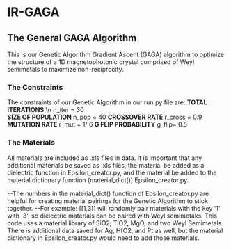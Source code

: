 # IR-GAGA

## The General GAGA Algorithm
This is our Genetic Algorithm Gradient Ascent (GAGA) algorithm to optimize the structure of a 1D magnetophotonic crystal comprised of Weyl semimetals to maximize non-reciprocity.

### The Constraints
The constraints of our Genetic Algorithm in our run.py file are:
**TOTAL ITERATIONS** \n
n_iter = 30  
**SIZE OF POPULATION**
n_pop = 40 
**CROSSOVER RATE**
r_cross = 0.9
**MUTATION RATE**
r_mut = 1/ 6
**G FLIP PROBABILITY**
g_flip= 0.5

### The Materials 
All materials are included as .xls files in data. It is important that any additional materials be saved as .xls files, the material be added as a dielectric function in Epsilon_creator.py, and the material be added to the material dictionary function (material_dict()) Epsilon_creator.py.

--The numbers in the material_dict() function of Epsilon_creator.py are helpful for creating material pairings for the Genetic Algorithm to stick together.
--For example: [[1,3]] will randomly pair materials with the key '1' with '3', so dielectric materials can be paired with Weyl semimetaks.
This code uses a material library of SiO2, TiO2, MgO, and two Weyl Semimetals. There is additional data saved for Ag, HfO2, and Pt as well, but the material dictionary in Epsilon_creator.py would need to add those materials.
